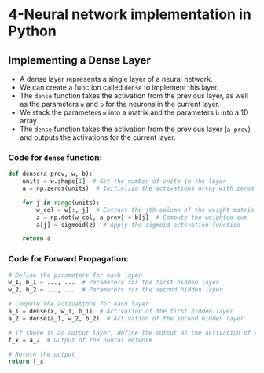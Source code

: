 # 4-Neural network implementation in Python

## Implementing a Dense Layer

- A dense layer represents a single layer of a neural network.
- We can create a function called `dense` to implement this layer.
- The `dense` function takes the activation from the previous layer, as well as the parameters `w` and `b` for the neurons in the current layer.
- We stack the parameters `w` into a matrix and the parameters `b` into a 1D array.
- The `dense` function takes the activation from the previous layer (`a_prev`) and outputs the activations for the current layer.

### Code for `dense` function:

```python
def dense(a_prev, w, b):
    units = w.shape[1]  # Get the number of units in the layer
    a = np.zeros(units)  # Initialize the activations array with zeros

    for j in range(units):
        w_col = w[:, j]  # Extract the jth column of the weight matrix
        z = np.dot(w_col, a_prev) + b[j]  # Compute the weighted sum
        a[j] = sigmoid(z)  # Apply the sigmoid activation function

    return a
```

### Code for Forward Propagation:

```python
# Define the parameters for each layer
w_1, b_1 = ..., ...  # Parameters for the first hidden layer
w_2, b_2 = ..., ...  # Parameters for the second hidden layer

# Compute the activations for each layer
a_1 = dense(x, w_1, b_1)  # Activation of the first hidden layer
a_2 = dense(a_1, w_2, b_2)  # Activation of the second hidden layer

# If there is an output layer, define the output as the activation of the last layer
f_x = a_2  # Output of the neural network

# Return the output
return f_x
```
